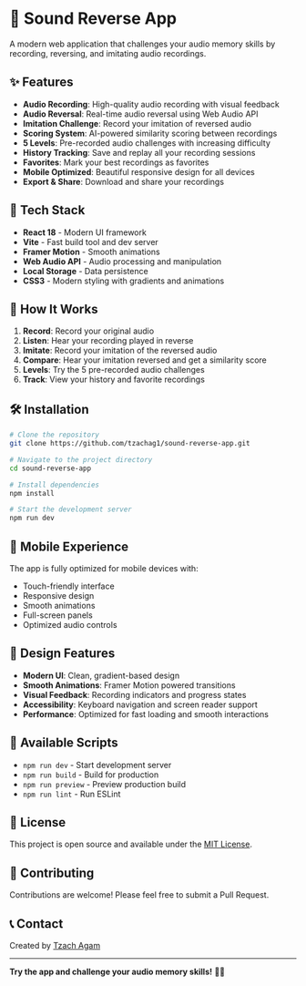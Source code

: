 # 🎵 Sound Reverse App

A modern web application that challenges your audio memory skills by recording, reversing, and imitating audio recordings.

## ✨ Features

- **Audio Recording**: High-quality audio recording with visual feedback
- **Audio Reversal**: Real-time audio reversal using Web Audio API
- **Imitation Challenge**: Record your imitation of reversed audio
- **Scoring System**: AI-powered similarity scoring between recordings
- **5 Levels**: Pre-recorded audio challenges with increasing difficulty
- **History Tracking**: Save and replay all your recording sessions
- **Favorites**: Mark your best recordings as favorites
- **Mobile Optimized**: Beautiful responsive design for all devices
- **Export & Share**: Download and share your recordings

## 🚀 Tech Stack

- **React 18** - Modern UI framework
- **Vite** - Fast build tool and dev server
- **Framer Motion** - Smooth animations
- **Web Audio API** - Audio processing and manipulation
- **Local Storage** - Data persistence
- **CSS3** - Modern styling with gradients and animations

## 🎯 How It Works

1. **Record**: Record your original audio
2. **Listen**: Hear your recording played in reverse
3. **Imitate**: Record your imitation of the reversed audio
4. **Compare**: Hear your imitation reversed and get a similarity score
5. **Levels**: Try the 5 pre-recorded audio challenges
6. **Track**: View your history and favorite recordings

## 🛠️ Installation

```bash
# Clone the repository
git clone https://github.com/tzachag1/sound-reverse-app.git

# Navigate to the project directory
cd sound-reverse-app

# Install dependencies
npm install

# Start the development server
npm run dev
```

## 📱 Mobile Experience

The app is fully optimized for mobile devices with:
- Touch-friendly interface
- Responsive design
- Smooth animations
- Full-screen panels
- Optimized audio controls

## 🎨 Design Features

- **Modern UI**: Clean, gradient-based design
- **Smooth Animations**: Framer Motion powered transitions
- **Visual Feedback**: Recording indicators and progress states
- **Accessibility**: Keyboard navigation and screen reader support
- **Performance**: Optimized for fast loading and smooth interactions

## 🔧 Available Scripts

- `npm run dev` - Start development server
- `npm run build` - Build for production
- `npm run preview` - Preview production build
- `npm run lint` - Run ESLint

## 📄 License

This project is open source and available under the [MIT License](LICENSE).

## 🤝 Contributing

Contributions are welcome! Please feel free to submit a Pull Request.

## 📞 Contact

Created by [Tzach Agam](mailto:tzachag1@gmail.com)

---

**Try the app and challenge your audio memory skills!** 🎵✨